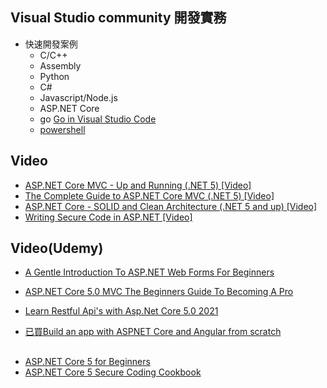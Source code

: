 ## Visual Studio community 開發實務

- 快速開發案例
  - C/C++
  - Assembly 
  - Python
  - C#
  - Javascript/Node.js
  - ASP.NET Core
  - go [Go in Visual Studio Code](https://code.visualstudio.com/docs/languages/go)
  - [powershell](https://code.visualstudio.com/docs/languages/powershell)

## Video

- [ASP.NET Core MVC - Up and Running (.NET 5) [Video]](https://www.packtpub.com/product/asp-net-core-mvc-up-and-running-net-5-video/9781801071826)
- [The Complete Guide to ASP.NET Core MVC (.NET 5) [Video]](https://www.packtpub.com/product/the-complete-guide-to-asp-net-core-mvc-net-5-video/9781801074247)
- [ASP.NET Core - SOLID and Clean Architecture (.NET 5 and up) [Video]](https://www.packtpub.com/product/asp-net-core-solid-and-clean-architecture-net-5-and-up-video/9781803231228)
- [Writing Secure Code in ASP.NET [Video]](https://www.packtpub.com/product/writing-secure-code-in-asp-net-video/9781803246123)

## Video(Udemy)

- [A Gentle Introduction To ASP.NET Web Forms For Beginners](https://www.udemy.com/course/a-gentle-introduction-to-aspnet-web-forms-for-beginners/)
- [ASP.NET Core 5.0 MVC The Beginners Guide To Becoming A Pro](https://www.udemy.com/course/aspnet-core-5-mvc/)
- [Learn Restful Api's with Asp.Net Core 5.0 2021](https://www.udemy.com/course/aspnet-core-5-mvc/)


- [已買Build an app with ASPNET Core and Angular from scratch](https://www.udemy.com/course/build-an-app-with-aspnet-core-and-angular-from-scratch/learn/lecture/22400262?start=0#overview)



##

- [ASP.NET Core 5 for Beginners](https://www.packtpub.com/product/asp-net-core-5-for-beginners/9781800567184)
- [ASP.NET Core 5 Secure Coding Cookbook](https://www.packtpub.com/product/asp-net-core-5-secure-coding-cookbook/9781801071567)
